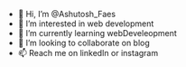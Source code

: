 - 👋 Hi, I’m @Ashutosh_Faes
- 👀 I’m interested in web development
- 🌱 I’m currently learning webDeveleopment
- 💞️ I’m looking to collaborate on blog
- 📫 Reach me on linkedIn or instagram

<!---
Aash1236/Aash1236 is a ✨ special ✨ repository because its `README.md` (this file) appears on your GitHub profile.
You can click the Preview link to take a look at your changes.
--->
